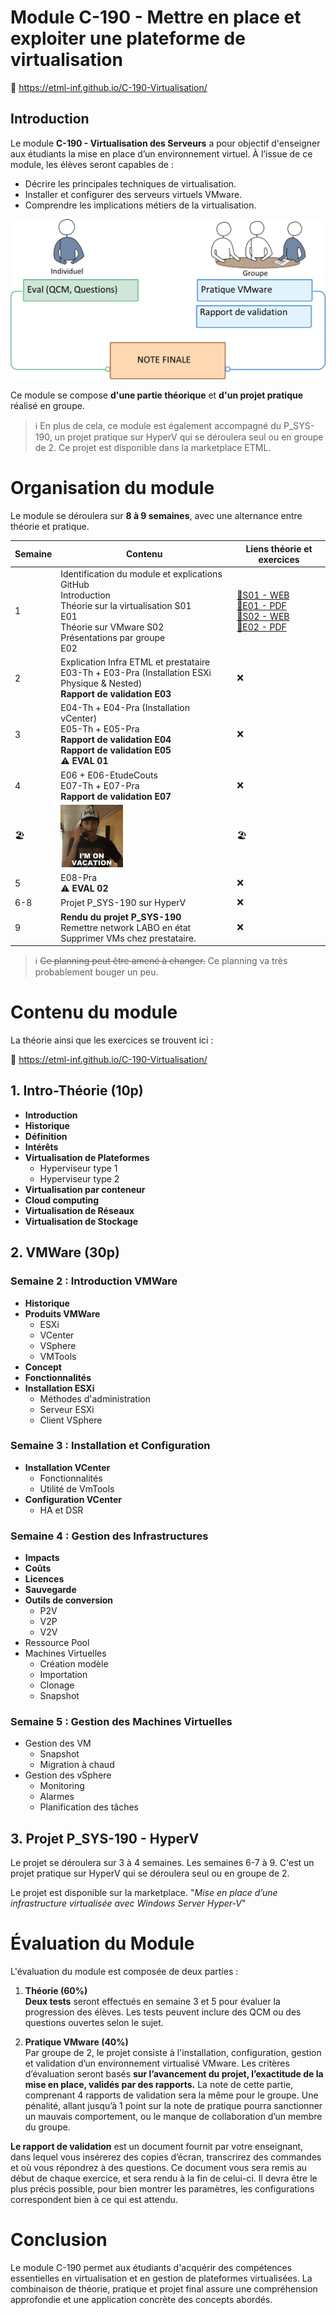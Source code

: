 # Module C-190 - Mettre en place et exploiter une plateforme de virtualisation

🔗 https://etml-inf.github.io/C-190-Virtualisation/

## Introduction

Le module **C-190 - Virtualisation des Serveurs** a pour objectif d'enseigner aux étudiants la mise en place d’un environnement virtuel. À l’issue de ce module, les élèves seront capables de :
- Décrire les principales techniques de virtualisation.
- Installer et configurer des serveurs virtuels VMware.
- Comprendre les implications métiers de la virtualisation.


![theorie-pratique](./b-UnitesEnseignement/Support/img/Picture1.png)

Ce module se compose **d'une partie théorique** et **d'un projet pratique** réalisé en groupe.

> ℹ️ En plus de cela, ce module est également accompagné du P_SYS-190, un projet pratique sur HyperV qui se déroulera seul ou en groupe de 2. Ce projet est disponible dans la marketplace ETML. 

# Organisation du module

Le module se déroulera sur **8 à 9 semaines**, avec une alternance entre théorie et pratique. 

| Semaine | Contenu | Liens théorie et exercices |
|---------|---------|---------|
| 1 | Identification du module et explications GitHub </br> Introduction </br> Théorie sur la virtualisation S01  </br> E01 </br> Théorie sur VMware S02 </br> Présentations par groupe </br> E02 |[🔗S01 - WEB](https://etml-inf.github.io/C-190-Virtualisation/S01-C190-Introduction.html)</br> [🔗E01 - PDF](https://etml-inf.github.io/C-190-Virtualisation/exercices/E01-C190-Introduction.pdf) </br> [🔗S02 - WEB](https://etml-inf.github.io/C-190-Virtualisation/S02-C190-Introduction-VmWare.html) </br> [🔗E02 - PDF](https://etml-inf.github.io/C-190-Virtualisation/exercices/E02-C190-Introduction-a-VmWare.pdf) |
| 2 | Explication Infra ETML et prestataire </br> E03-Th + E03-Pra (Installation ESXi Physique & Nested) </br> **Rapport de validation E03**  |❌|
| 3 | E04-Th + E04-Pra (Installation vCenter) </br> E05-Th + E05-Pra </br> **Rapport de validation E04** </br>  **Rapport de validation E05** </br> ⚠️ **EVAL 01** |❌|
| 4 | E06 + E06-EtudeCouts </br> E07-Th + E07-Pra </br> **Rapport de validation E07** |❌|
| 🏖️ | <img src="./b-UnitesEnseignement/Support/img/im-on-vacation-danny-mullen.gif" width="100" height="100"> |🏖️|
| 5 | E08-Pra </br> ⚠️ **EVAL 02** </br> |❌|
| 6-8 | Projet P_SYS-190 sur HyperV |❌|
| 9 | **Rendu du projet P_SYS-190** </br> Remettre network LABO en état </br> Supprimer VMs chez prestataire. |❌|
> ℹ️ ~~Ce planning peut être amené à changer.~~ Ce planning va très probablement bouger un peu. 



# Contenu du module
La théorie ainsi que les exercices se trouvent ici :

🔗 https://etml-inf.github.io/C-190-Virtualisation/

## 1. Intro-Théorie (10p)

- **Introduction**
- **Historique**
- **Définition**
- **Intérêts**
- **Virtualisation de Plateformes**
  - Hyperviseur type 1
  - Hyperviseur type 2
- **Virtualisation par conteneur**
- **Cloud computing**
- **Virtualisation de Réseaux**
- **Virtualisation de Stockage**

## 2. VMWare (30p)

### Semaine 2 : Introduction VMWare
- **Historique**
- **Produits VMWare**
  - ESXi
  - VCenter
  - VSphere
  - VMTools
- **Concept**
- **Fonctionnalités**
- **Installation ESXi**
  - Méthodes d'administration
  - Serveur ESXi
  - Client VSphere

### Semaine 3 : Installation et Configuration
- **Installation VCenter**
  - Fonctionnalités
  - Utilité de VmTools
- **Configuration VCenter**
  - HA et DSR

### Semaine 4 : Gestion des Infrastructures
- **Impacts**
- **Coûts**
- **Licences**
- **Sauvegarde**
- **Outils de conversion**
  - P2V
  - V2P
  - V2V
- Ressource Pool
- Machines Virtuelles
  - Création modèle
  - Importation
  - Clonage
  - Snapshot

### Semaine 5 : Gestion des Machines Virtuelles
- Gestion des VM
  - Snapshot
  - Migration à chaud
- Gestion des vSphere
  - Monitoring
  - Alarmes
  - Planification des tâches


## 3. Projet P_SYS-190 - HyperV
Le projet se déroulera sur 3 à 4 semaines. Les semaines 6-7 à 9.
C'est un projet pratique sur HyperV qui se déroulera seul ou en groupe de 2.

Le projet est disponible sur la marketplace. "*Mise en place d’une infrastructure virtualisée avec Windows Server Hyper-V*" 


# Évaluation du Module

L'évaluation du module est composée de deux parties :

1. **Théorie (60%)**  
   **Deux tests** seront effectués en semaine 3 et 5 pour évaluer la progression des élèves. Les tests peuvent inclure des QCM ou des questions ouvertes selon le sujet.

2. **Pratique VMware (40%)**  
Par groupe de 2, le projet consiste à l'installation, configuration, gestion et validation d’un environnement virtualisé VMware. Les critères d’évaluation seront basés **sur l’avancement du projet, l’exactitude de la mise en place, validés par des rapports.** La note de cette partie, comprenant 4 rapports de validation sera
la même pour le groupe. Une pénalité, allant jusqu’à 1 point sur la note de pratique pourra sanctionner un mauvais comportement, ou le manque de collaboration d’un membre du groupe.

**Le rapport de validation** est un document fournit par votre enseignant, dans lequel vous insérerez des copies d’écran, transcrirez des commandes et où vous répondrez à des questions.
Ce document vous sera remis au début de chaque exercice, et sera rendu à la fin de celui-ci. Il devra être le plus précis possible, pour bien montrer les paramètres, les configurations correspondent bien à ce qui est attendu.



# Conclusion

Le module C-190 permet aux étudiants d'acquérir des compétences essentielles en virtualisation et en gestion de plateformes virtualisées. La combinaison de théorie, pratique et projet final assure une compréhension approfondie et une application concrète des concepts abordés.
